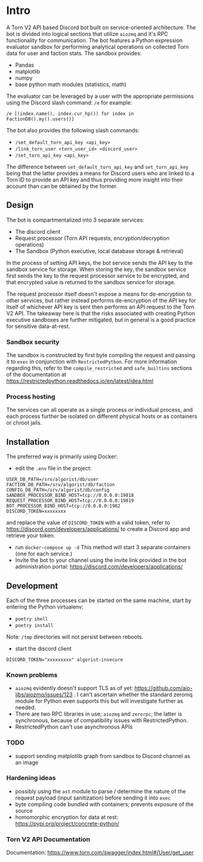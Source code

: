 # Intro
A Torn V2 API based Discord bot built on service-oriented architecture.
The bot is divided into logical sections that utilize `aiozmq` and it's 
RPC functionality for communication. The bot features a Python expression
evaluator sandbox for performing analytical operations on collected Torn
data for user and faction stats. The sandbox provides:
- Pandas
- matplotlib 
- numpy
- base python math modules (statistics, math)

The evaluator can be leveraged by a user with the appropriate 
permissions using the Discord slash command: `/e` for example:
```
/e [(index.name(), index.cur_hp()) for index in FactionDB().my().users()]
```

The bot also provides the following slash commands:
- `/set_default_torn_api_key <api_key>`
- `/link_torn_user <torn_user_id> <discord_user>`
- `/set_torn_api_key <api_key>`

The difference between `set_default_torn_api_key` and `set_torn_api_key`
being that the latter provides a means for Discord users who are linked
to a Torn ID to provide an API key and thus providing more insight into 
their account than can be obtained by the former.

## Design
The bot is compartmentalized into 3 separate services: 
- The discord client
- Request processor (Torn API requests, encryption/decryption operations)
- The Sandbox (Python executive, local database storage & retrieval)

In the process of setting API keys, the bot service sends the API key to 
the sandbox service for storage. When storing the key, the sandbox service
first sends the key to the request processor service to be encrypted, and 
that encrypted value is returned to the sandbox service for storage.

The request processor itself doesn't expose a means for de-encryption to other services,
but rather instead performs de-encryption of the API key for itself of 
whichever API key is sent then performs an API request to the Torn V2 API. The takeaway here
is that the risks associated with creating Python executive sandboxes are further mitigated,
but in general is a good practice for sensitive data-at-rest.

### Sandbox security 
The sandbox is constructed by first byte compiling the request and passing it to `exec` in conjunction
with `RestrictedPython`. For more information regarding this, refer to the `compile_restricted` and
`safe_builtins` sections of the documentation at https://restrictedpython.readthedocs.io/en/latest/idea.html

### Process hosting
The services can all operate as a single process or individual process, and each process further be
isolated on different physical hosts or as containers or chroot jails.

## Installation 
The preferred way is primarily using Docker:

- edit the `.env` file in the project:

```
USER_DB_PATH=/srv/algorist/db/user
FACTION_DB_PATH=/srv/algorist/db/faction
CONFIG_DB_PATH=/srv/algorist/db/config
SANDBOX_PROCESSOR_BIND_HOST=tcp://0.0.0.0:19818
REQUEST_PROCESSOR_BIND_HOST=tcp://0.0.0.0:19819
BOT_PROCESSOR_BIND_HOST=tcp://0.0.0.0:1982
DISCORD_TOKEN=xxxxxxxx
```
and replace the value of `DISCORD_TOKEN` with a valid token, refer to https://discord.com/developers/applications/
to create a Discord app and retrieve your token. 
- run `docker-compose up -d` This method will start 3 separate containers (one for each service.)
- Invite the bot to your channel using the invite link provided in the bot administration
portal: https://discord.com/developers/applications/

## Development 
Each of the three processes can be started on the same machine, start by entering the Python
virtualenv:
- `poetry shell`
- `poetry install`

Note: `/tmp` directories will not persist between reboots.
- start the discord client
```
DISCORD_TOKEN="xxxxxxxxx" algorist-insecure
```

### Known problems
- `aiozmq` evidently doesn't support TLS as of yet: https://github.com/aio-libs/aiozmq/issues/123
. I can't ascertain whether the standard zeromq module for Python even supports this but will investigate further as needed.
- There are two RPC libraries in use; `aiozmq` and `zerorpc`; the latter is synchronous, because of compatibility issues
with RestrictedPython. 
- RestrictedPython can't use asynchronous APIs

### TODO
- support sending matplotlib graph from sandbox to Discord channel as an image

### Hardening ideas 
- possibly using the `ast` module to parse / determine the nature of the request
payload (input sanitization) before sending it into `exec`
- byte compiling code bundled with containers; prevents exposure of the source
- homomorphic encryption for data at rest: https://pypi.org/project/concrete-python/

### Torn V2 API Documentation
Documentation:
https://www.torn.com/swagger/index.html#/User/get_user
